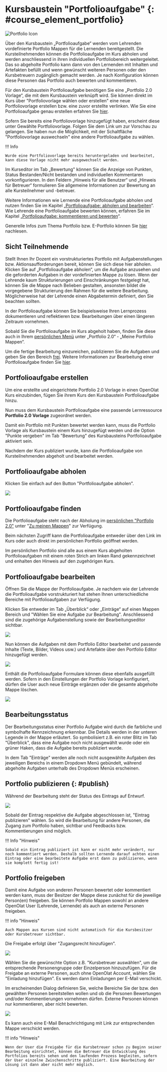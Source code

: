 # Kursbaustein "Portfolioaufgabe" {: #course_element_portfolio}

![Portfolio Icon](assets/portfolio_434343_64.png)

Über den Kursbaustein „Portfolioaufgabe“ werden vom Lehrenden vordefinierte Portfolio Mappen für die Lernenden bereitgestellt. Die Kursteilnehmenden können die Portfolioaufgabe im Kurs abholen und werden anschliessend in ihren individuellen Portfoliobereich weitergeleitet. Das so abgeholte Portfolio kann dann von den Lernenden mit Inhalten und Artefakten befüllt und wenn gewünscht weiteren Personen oder den Kursbetreuern zugänglich gemacht werden. Je nach Konfiguration können diese Personen das Portfolio auch bewerten und kommentieren.

Für den Kursbaustein Portfolioaufgabe benötigen Sie eine „Portfolio 2.0 Vorlage“, die mit dem Kursbaustein verknüpft wird. Sie können direkt im Kurs über "Portfoliovorlage wählen oder erstellen" eine neue Portfoliovorlage erstellen bzw. eine zuvor erstellte verlinken.  Wie Sie eine Portfolioaufgabe genau erstellen erfahren Sie [hier](../learningresources/Creating_Portfolio_Tasks.de.md).

Sofern Sie bereits eine Portfoliovorlage hinzugefügt haben, erscheint diese unter Gewählte Portfoliovorlage. Folgen Sie dem Link um zur Vorschau zu gelangen. Sie haben nun die Möglichkeit, mit der Schaltfläche "Portfoliovorlage auswechseln" eine andere Portfolioaufgabe zu wählen.

!!! Info

    Wurde eine Portfoliovorlage bereits heruntergeladen und bearbeitet, kann diese Vorlage nicht mehr ausgewechselt werden.

Im Kurseditor im Tab „Bewertung" können Sie die Anzeige von Punkten, Status Bestanden/Nicht bestanden und individuellen Kommentaren vorkonfigurieren. In den Feldern „Hinweis für alle Benutzer“ und „Hinweis für Betreuer“ formulieren Sie allgemeine Informationen zur Bewertung an alle Kursteilnehmer und -betreuer.

Weitere Informationen wie Lernende eine Portfolioaufgabe abholen und nutzen finden Sie im Kapitel „[Portfolioaufgabe: abholen und bearbeiten](../learningresources/Portfolio_task_and_assignment_Collecting_and_editing.de.md)“. Wie Lehrende eine Portfolioaufgabe bewerten können, erfahren Sie im Kapitel „[Portfolioaufgabe: kommentieren und bewerten](../learningresources/Portfolio_assignment_Grading.de.md)“.

Generelle Infos zum Thema Portfolio bzw. E-Portfolio können Sie [hier](../area_modules/index.de.md) nachlesen.

## Sicht Teilnehmende

Stellt Ihnen Ihr Dozent ein vorstrukturiertes Portfolio mit Aufgabenstellungen bzw. Aktionsaufforderungen bereit, können Sie sich diese hier abholen. Klicken Sie auf „Portfolioaufgabe abholen“, um die Aufgabe anzusehen und die geforderten Aufgaben in der vordefinierten Mappe zu lösen. Wenn der Lehrende kaum Strukturierungen und Einschränkungen festgelegt hat, können Sie die Mappe nach Belieben gestalten, ansonsten bildet die vorgegebene Strukturierung den Rahmen für die weitere Bearbeitung. Möglicherweise hat der Lehrende einen Abgabetermin definiert, den Sie beachten sollten.

In der Portfolioaufgabe können Sie beispielsweise Ihren Lernprozess dokumentieren und reflektieren bzw. Bearbeitungen über einen längeren Zeitraum vornehmen.

Sobald Sie die Portfolioaufgabe im Kurs abgeholt haben, finden Sie diese auch in Ihrem [persönlichen Menü](../personal_menu/Personal_Tools.de.md) unter „Portfolio 2.0“ - „Meine Portfolio Mappen“.

Um die fertige Bearbeitung einzureichen, publizieren Sie die Aufgaben und geben Sie den Bereich [frei](../area_modules/Shared_by_me.de.md). Weitere Informationen zur Bearbeitung einer Portfolioaufgabe finden Sie [hier](../learningresources/Portfolio_task_and_assignment_Collecting_and_editing.de.md).

## Portfolioaufgabe erstellen

Um eine erstellte und eingerichtete Portfolio 2.0 Vorlage in einen OpenOlat Kurs einzubinden, fügen Sie ihrem Kurs den Kursbaustein Portfolioaufgabe hinzu.  
  
Nun muss dem Kursbaustein Portfolioaufgabe eine passende Lernressource **Portfolio 2.0 Vorlage** zugeordnet werden.
  
Damit ein Portfolio mit Punkten bewertet werden kann, muss die Portfolio Vorlage als Kursbaustein einem Kurs hinzugefügt werden und die Option "Punkte vergeben" im Tab "Bewertung" des Kursbausteins Portfolioaufgabe aktiviert sein.

Nachdem der Kurs publiziert wurde, kann die Portfolioaufgabe von Kursteilnehmenden abgeholt und bearbeitet werden.

## Portfolioaufgabe abholen  

Klicken Sie einfach auf den Button "Portfolioaufgabe abholen".

![](assets/pf_aufgabeabholen_s1_DE.png)  
  
## Portfolioaufgabe finden

Die Portfolioaufgabe steht nach der Abholung im [persönlichen "Portfolio 2.0"](../personal_menu/Personal_Tools.de.md/#portfolio-20) unter "[Zu meinen Mappen](../area_modules/My_portfolio_binders.de.md)" zur Verfügung.  
  
Beim nächsten Zugriff kann die Portfolioaufgabe entweder über den Link im Kurs oder auch direkt im persönlichen Portfolio geöffnet werden.

Im persönlichen Portfolio sind alle aus einem Kurs abgeholten Portfolioaufgaben mit einem roten Strich am linken Rand gekennzeichnet und enhalten den Hinweis auf den zugehörigen Kurs.

## Portfolioaufgabe bearbeiten  

Öffnen Sie die Mappe der Portfolioaufgabe. Je nachdem wie der Lehrende die Portfolioaufgabe vorstrukturiert hat stehen Ihnen unterschiedliche Bereiche mit Portfolioaufgaben zur Verfügung.

Klicken Sie entweder im Tab „Überblick“ oder „Einträge“ auf einen Mappen Bereich und "Wählen Sie eine Aufgabe zur Bearbeitung". Anschliessend sind die zugehörige Aufgabenstellung sowie der Bearbeitungseditor sichtbar.

![](assets/3_Portfolio.png)

Nun können die Aufgaben mit dem Portfolio Editor bearbeitet und passende Inhalte (Texte, Bilder, Videos usw.) und Artefakte über den Portfolio Editor hinzugefügt werden.

![](assets/Portfolioaufgabe_bearbeiten.jpg)
  
Enthält die Portfolioaufgabe Formulare können diese ebenfalls ausgefüllt werden. Sofern in den Einstellungen der Portfolio Vorlage konfiguriert, dürfen die User auch neue Einträge ergänzen oder die gesamte abgeholte Mappe löschen.

![](assets/5_Portfolio.png)
  
## Bearbeitungsstatus

Der Bearbeitungsstatus einer Portfolio Aufgabe wird durch die farbliche und symbolhafte Kennzeichnung erkennbar. Die Details werden in der unteren Legende in der Mappe erläutert. So symbolisiert z.B.  ein roter Blitz im Tab "Überblick", dass eine Aufgabe noch nicht ausgewählt wurde oder ein grüner Haken, dass die Aufgabe bereits publiziert wurde. 

In dem Tab "Einträge" werden alle noch nicht ausgewählte Aufgaben des jeweiligen Bereichs in einem Dropdown Menü gebündelt, während abgeholte Aufgaben unterhalb des Dropdown Menüs erscheinen. 

## Portfolio publizieren   {: #publish}
  
Während der Bearbeitung steht der Status des Eintrags auf Entwurf.

![](assets/Portfolioaufgabe_publizieren.png)

Sobald der Eintrag respektive die Aufgabe abgeschlossen ist, "Eintrag publizieren" wählen. So wird die Bearbeitung für andere Personen, die Zugang zum Portfolio haben, sichtbar und Feedbacks bzw. Kommentierungen sind möglich.  

!!! Info "Hinweis"

    Sobald ein Eintrag publiziert ist kann er nicht mehr verändert, nur noch kommentiert werden. Deshalb sollten Lernende darauf achten einen Eintrag oder eine bearbeitete Aufgabe erst dann zu publizieren, wenn sie komplett fertig ist!

## Portfolio freigeben

Damit eine Aufgabe von anderen Personen bewertet oder kommentiert werden kann, muss der Besitzer der Mappe diese zunächst für die jeweilige Person(en) freigeben. Sie können Portfolio Mappen sowohl an andere OpenOlat User (Lehrende, Lernende) als auch an externe Personen freigeben.

!!! info "Hinweis"

    Auch Mappen aus Kursen sind nicht automatisch für die Kursbesitzer oder Kursbetreuer sichtbar.

Die Freigabe erfolgt über "Zugangsrecht hinzufügen".
  
![](assets/Portfoliomappe_freigeben.png)
  
Wählen Sie die gewünschte Option z.B. "Kursbetreuer auswählen", um die entsprechende Personengruppe oder Einzelperson hinzuzufügen. Für die Freigabe an externe Personen, auch ohne OpenOlat Account, wählen Sie "Einladung hinzufügen". Es werden dann Einladungen per E-Mail verschickt.

Im erscheinenden Dialog definieren Sie, welche Bereiche Sie der bzw. den gewählten Personen bereitstellen wollen und ob die Personen Bewertungen und/oder Kommentierungen vornehmen dürfen. Externe Personen können nur kommentieren, aber nicht bewerten.

![](assets/pf_aufgabeabholen_auswahl_DE.png)
  
Es kann auch eine E-Mail Benachrichtigung mit Link zur entsprechenden Mappe verschickt werden.
  
!!! info "Hinweis"

    Wenn der User die Freigabe für die Kursbetreuer schon zu Beginn seiner Bearbeitung einrichtet, können die Betreuer die Entwicklung des Portfolios bereits sehen und den laufenden Prozess begleiten, sofern der User einzelne Zwischenschritte publiziert. Eine Bearbeitung der Lösung ist dann aber nicht mehr möglich.
